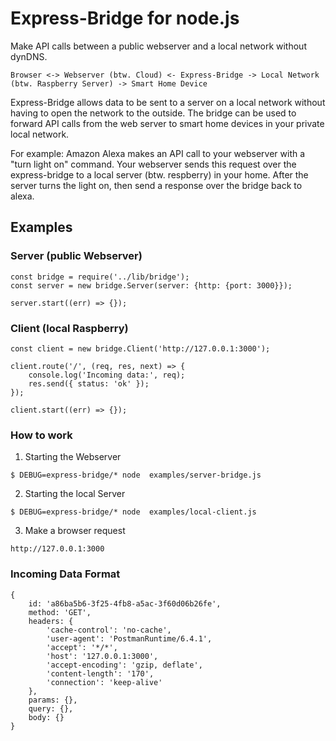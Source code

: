 # Express-Bridge for node.js

Make API calls between a public webserver and a local network without dynDNS.

```
Browser <-> Webserver (btw. Cloud) <- Express-Bridge -> Local Network (btw. Raspberry Server) -> Smart Home Device
```

Express-Bridge allows data to be sent to a server on a local network without having to open the network to the outside. The bridge can be used to forward API calls from the web server to smart home devices in your private local network.

For example: Amazon Alexa makes an API call to your webserver with a "turn light on" command. Your webserver sends this request over the express-bridge to a local server (btw. respberry) in your home. After the server turns the light on, then send a response over the bridge back to alexa.

## Examples

### Server (public Webserver)
```
const bridge = require('../lib/bridge');
const server = new bridge.Server(server: {http: {port: 3000}});

server.start((err) => {});
```

### Client (local Raspberry)
```
const client = new bridge.Client('http://127.0.0.1:3000');

client.route('/', (req, res, next) => {
    console.log('Incoming data:', req);
    res.send({ status: 'ok' });
});

client.start((err) => {});
```

### How to work

1. Starting the Webserver
```
$ DEBUG=express-bridge/* node  examples/server-bridge.js
```

2. Starting the local Server
```
$ DEBUG=express-bridge/* node  examples/local-client.js
```

3. Make a browser request
```
http://127.0.0.1:3000
```

### Incoming Data Format
```
{
    id: 'a86ba5b6-3f25-4fb8-a5ac-3f60d06b26fe',
    method: 'GET',
    headers: {
        'cache-control': 'no-cache',
        'user-agent': 'PostmanRuntime/6.4.1',
        'accept': '*/*',
        'host': '127.0.0.1:3000',
        'accept-encoding': 'gzip, deflate',
        'content-length': '170',
        'connection': 'keep-alive'
    },
    params: {},
    query: {},
    body: {}
}
```
